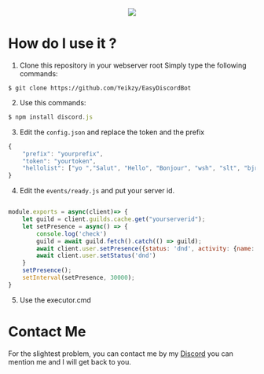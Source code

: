 <div align="center">
   <a href="https://discord.gg/W7cY7FH" target="_blank"><img src="https://github.com/Yeikzy/Yeikzy/blob/main/yeikzy-readme.jpg" align="center" /></a>
</div>

# How do I use it ?

1. Clone this repository in your webserver root
Simply type the following commands:
```
$ git clone https://github.com/Yeikzy/EasyDiscordBot
```

2. Use this commands:

```js 
$ npm install discord.js
```

3. Edit the ``config.json`` and replace the token and the prefix

```js
{
    "prefix": "yourprefix",
    "token": "yourtoken",
    "hellolist": ["yo ","Salut", "Hello", "Bonjour", "wsh", "slt", "bjr", "cc", "coucou", "wesh", "bonsoir", "hey"] 
}
```

4. Edit the ``events/ready.js`` and put your server id.

```js

module.exports = async(client)=> {
    let guild = client.guilds.cache.get("yourserverid");
    let setPresence = async() => {
        console.log('check')
        guild = await guild.fetch().catch(() => guild);
        await client.user.setPresence({status: 'dnd', activity: {name: guild.memberCount + ' membres ', type: 'WATCHING'}});
    	await client.user.setStatus('dnd')
    }
    setPresence();
    setInterval(setPresence, 30000);
}
```

5. Use the executor.cmd

# Contact Me

For the slightest problem, you can contact me by my [Discord](https://discord.gg/QW4fSZJW4N) you can mention me and I will get back to you.
